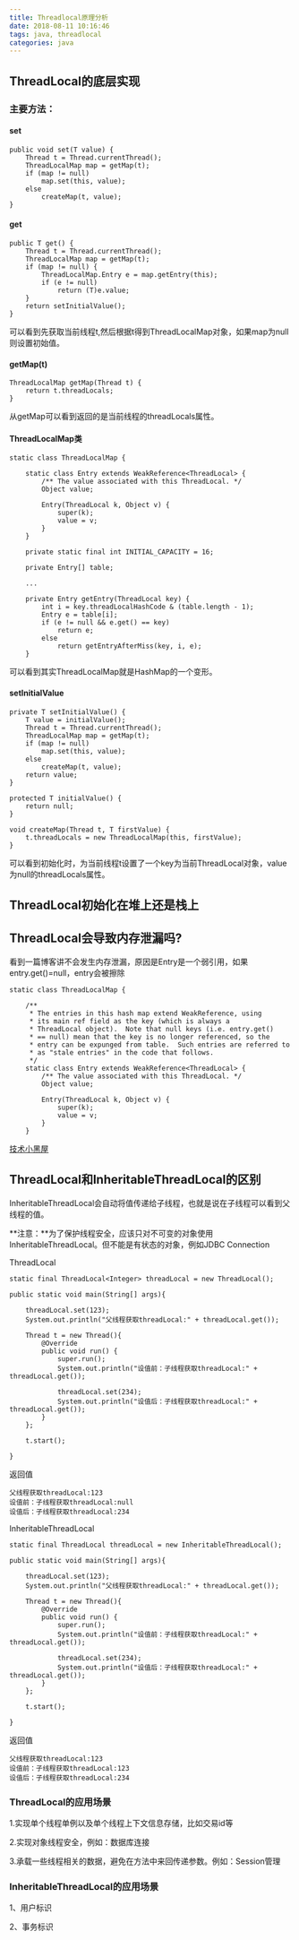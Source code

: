 ```yaml
---
title: Threadlocal原理分析
date: 2018-08-11 10:16:46
tags: java, threadlocal
categories: java
---
```

## ThreadLocal的底层实现 ##

### 主要方法： ###

#### set ####

	public void set(T value) {
        Thread t = Thread.currentThread();
        ThreadLocalMap map = getMap(t);
        if (map != null)
            map.set(this, value);
        else
            createMap(t, value);
    }

<!-- more -->

#### get ####

	public T get() {
        Thread t = Thread.currentThread();
        ThreadLocalMap map = getMap(t);
        if (map != null) {
            ThreadLocalMap.Entry e = map.getEntry(this);
            if (e != null)
                return (T)e.value;
        }
        return setInitialValue();
    }
可以看到先获取当前线程t,然后根据t得到ThreadLocalMap对象，如果map为null则设置初始值。

#### getMap(t) ####

	ThreadLocalMap getMap(Thread t) {
        return t.threadLocals;
    }
从getMap可以看到返回的是当前线程的threadLocals属性。

#### ThreadLocalMap类 ####

	static class ThreadLocalMap {

        static class Entry extends WeakReference<ThreadLocal> {
            /** The value associated with this ThreadLocal. */
            Object value;

            Entry(ThreadLocal k, Object v) {
                super(k);
                value = v;
            }
        }

        private static final int INITIAL_CAPACITY = 16;

        private Entry[] table;
		
		...

        private Entry getEntry(ThreadLocal key) {
            int i = key.threadLocalHashCode & (table.length - 1);
            Entry e = table[i];
            if (e != null && e.get() == key)
                return e;
            else
                return getEntryAfterMiss(key, i, e);
        }

可以看到其实ThreadLocalMap就是HashMap的一个变形。

#### setInitialValue ####

	private T setInitialValue() {
        T value = initialValue();
        Thread t = Thread.currentThread();
        ThreadLocalMap map = getMap(t);
        if (map != null)
            map.set(this, value);
        else
            createMap(t, value);
        return value;
    }

	protected T initialValue() {
        return null;
    }

	void createMap(Thread t, T firstValue) {
        t.threadLocals = new ThreadLocalMap(this, firstValue);
    }
可以看到初始化时，为当前线程t设置了一个key为当前ThreadLocal对象，value为null的threadLocals属性。


## ThreadLocal初始化在堆上还是栈上 ##

## ThreadLocal会导致内存泄漏吗? ##

看到一篇博客讲不会发生内存泄漏，原因是Entry是一个弱引用，如果entry.get()=null，entry会被擦除

	static class ThreadLocalMap {

        /**
         * The entries in this hash map extend WeakReference, using
         * its main ref field as the key (which is always a
         * ThreadLocal object).  Note that null keys (i.e. entry.get()
         * == null) mean that the key is no longer referenced, so the
         * entry can be expunged from table.  Such entries are referred to
         * as "stale entries" in the code that follows.
         */
        static class Entry extends WeakReference<ThreadLocal> {
            /** The value associated with this ThreadLocal. */
            Object value;

            Entry(ThreadLocal k, Object v) {
                super(k);
                value = v;
            }
        }

[技术小黑屋](https://droidyue.com/blog/2016/03/13/learning-threadlocal-in-java/ "技术小黑屋")



## ThreadLocal和InheritableThreadLocal的区别 ##

InheritableThreadLocal会自动将值传递给子线程，也就是说在子线程可以看到父线程的值。

**注意：**为了保护线程安全，应该只对不可变的对象使用InheritableThreadLocal。但不能是有状态的对象，例如JDBC Connection

ThreadLocal

    static final ThreadLocal<Integer> threadLocal = new ThreadLocal();

    public static void main(String[] args){

        threadLocal.set(123);
        System.out.println("父线程获取threadLocal:" + threadLocal.get());

        Thread t = new Thread(){
            @Override
            public void run() {
                super.run();
                System.out.println("设值前：子线程获取threadLocal:" + threadLocal.get());

                threadLocal.set(234);
                System.out.println("设值后：子线程获取threadLocal:" + threadLocal.get());
            }
        };

        t.start();

    }

返回值

	父线程获取threadLocal:123
	设值前：子线程获取threadLocal:null
	设值后：子线程获取threadLocal:234

InheritableThreadLocal

	static final ThreadLocal threadLocal = new InheritableThreadLocal();

    public static void main(String[] args){

        threadLocal.set(123);
        System.out.println("父线程获取threadLocal:" + threadLocal.get());

        Thread t = new Thread(){
            @Override
            public void run() {
                super.run();
                System.out.println("设值前：子线程获取threadLocal:" + threadLocal.get());

                threadLocal.set(234);
                System.out.println("设值后：子线程获取threadLocal:" + threadLocal.get());
            }
        };

        t.start();

    }

返回值

	父线程获取threadLocal:123
	设值前：子线程获取threadLocal:123
	设值后：子线程获取threadLocal:234

### ThreadLocal的应用场景 ###

1.实现单个线程单例以及单个线程上下文信息存储，比如交易id等

2.实现对象线程安全，例如：数据库连接

3.承载一些线程相关的数据，避免在方法中来回传递参数。例如：Session管理

### InheritableThreadLocal的应用场景 ###

1、用户标识

2、事务标识
